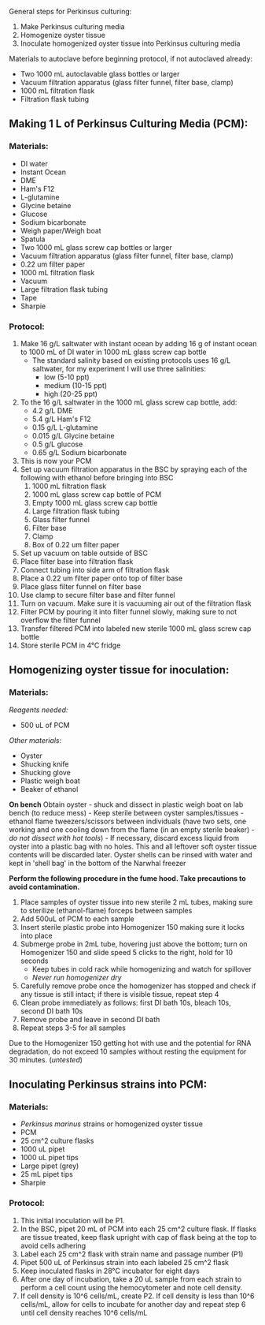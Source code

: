 General steps for Perkinsus culturing: 
1. Make Perkinsus culturing media
2. Homogenize oyster tissue
3. Inoculate homogenized oyster tissue into Perkinsus culturing media 

Materials to autoclave before beginning protocol, if not autoclaved already:
- Two 1000 mL autoclavable glass bottles or larger 
- Vacuum filtration apparatus (glass filter funnel, filter base, clamp)
- 1000 mL filtration flask 
- Filtration flask tubing

## Making 1 L of Perkinsus Culturing Media (PCM):

### Materials:
- DI water
- Instant Ocean 
- DME
- Ham's F12
- L-glutamine
- Glycine betaine
- Glucose
- Sodium bicarbonate
- Weigh paper/Weigh boat
- Spatula
- Two 1000 mL glass screw cap bottles or larger
- Vacuum filtration apparatus (glass filter funnel, filter base, clamp)
- 0.22 um filter paper
- 1000 mL filtration flask
- Vacuum
- Large filtration flask tubing
- Tape
- Sharpie

### Protocol:
1. Make 16 g/L saltwater with instant ocean by adding 16 g of instant ocean to 1000 mL of DI water in 1000 mL glass screw cap bottle 
	- The standard salinity based on existing protocols uses 16 g/L saltwater, for my experiment I will use three salinities:
		- low (5-10 ppt)
		- medium (10-15 ppt)
		- high (20-25 ppt)
2. To the 16 g/L saltwater in the 1000 mL glass screw cap bottle, add:
	- 4.2 g/L DME
	- 5.4 g/L Ham's F12
	- 0.15 g/L L-glutamine
	- 0.015 g/L Glycine betaine 
	- 0.5 g/L glucose
	- 0.65 g/L Sodium bicarbonate
3. This is now your PCM
4. Set up vacuum filtration apparatus in the BSC by spraying each of the following with ethanol before bringing into BSC
	1. 1000 mL filtration flask
	2. 1000 mL glass screw cap bottle of PCM
	3. Empty 1000 mL glass screw cap bottle 
	4. Large filtration flask tubing
	5. Glass filter funnel
	6. Filter base
	7. Clamp
	8. Box of 0.22 um filter paper
5. Set up vacuum on table outside of BSC
6. Place filter base into filtration flask 
7. Connect tubing into side arm of filtration flask 
8. Place a 0.22 um filter paper onto top of filter base
9. Place glass filter funnel on filter base
10. Use clamp to secure filter base and filter funnel
11. Turn on vacuum. Make sure it is vacuuming air out of the filtration flask
12. Filter PCM by pouring it into filter funnel slowly, making sure to not overflow the filter funnel
13. Transfer filtered PCM into labeled new sterile 1000 mL glass screw cap bottle
14. Store sterile PCM in 4°C fridge
## Homogenizing oyster tissue for inoculation:
### Materials: 
*Reagents needed:* 
- 500 uL of PCM

*Other materials:*
- Oyster
- Shucking knife
- Shucking glove 
- Plastic weigh boat 
- Beaker of ethanol 

**On bench** 
Obtain oyster - shuck and dissect in plastic weigh boat on lab bench (to reduce mess)
	- Keep sterile between oyster samples/tissues - ethanol flame tweezers/scissors between individuals (have two sets, one working and one cooling down from the flame (in an empty sterile beaker) - *do not dissect with hot tools*)
   	- If necessary, discard excess liquid from oyster into a plastic bag with no holes. This and all leftover soft oyster tissue contents will be discarded later. Oyster shells can be rinsed with water and kept in 'shell bag' in the bottom of the Narwhal freezer

**Perform the following procedure in the fume hood. Take precautions to avoid contamination.**
1. Place samples of oyster tissue into new sterile 2 mL tubes, making sure to sterilize (ethanol-flame) forceps between samples
2. Add 500uL of PCM to each sample
3. Insert sterile plastic probe into Homogenizer 150 making sure it locks into place
4. Submerge probe in 2mL tube, hovering just above the bottom; turn on Homogenizer 150 and slide speed 5 clicks to the right, hold for 10 seconds
    - Keep tubes in cold rack while homogenizing and watch for spillover
    - _Never run homogenizer dry_
5. Carefully remove probe once the homogenizer has stopped and check if any tissue is still intact; if there is visible tissue, repeat step 4
6. Clean probe immediately as follows: first DI bath 10s, bleach 10s, second DI bath 10s
7. Remove probe and leave in second DI bath
8. Repeat steps 3-5 for all samples

Due to the Homogenizer 150 getting hot with use and the potential for RNA degradation, do not exceed 10 samples without resting the equipment for 30 minutes. (_untested_)


## Inoculating Perkinsus strains into PCM:

### Materials:
- *Perkinsus marinus* strains or homogenized oyster tissue
- PCM
- 25 cm^2 culture flasks 
- 1000 uL pipet
- 1000 uL pipet tips 
- Large pipet (grey)
- 25 mL pipet tips
- Sharpie

### Protocol:

1. This initial inoculation will be P1. 
2. In the BSC, pipet 20 mL of PCM into each 25 cm^2 culture flask. If flasks are tissue treated, keep flask upright with cap of flask being at the top to avoid cells adhering
3. Label each 25 cm^2 flask with strain name and passage number (P1)
4. Pipet 500 uL of Perkinsus strain into each labeled 25 cm^2 flask
5. Keep inoculated flasks in 28°C incubator for eight days 
6. After one day of incubation, take a 20 uL sample from each strain to perform a cell count using the hemocytometer and note cell density. 
7. If cell density is 10^6 cells/mL, create P2. If cell density is less than 10^6 cells/mL, allow for cells to incubate for another day and repeat step 6 until cell density reaches 10^6 cells/mL





